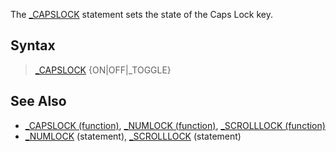 The [_CAPSLOCK](_CAPSLOCK) statement sets the state of the Caps Lock key.


## Syntax

>  [_CAPSLOCK](_CAPSLOCK) {ON|OFF|_TOGGLE}


## See Also

* [_CAPSLOCK (function)](_CAPSLOCK (function)), [_NUMLOCK (function)](_NUMLOCK (function)), [_SCROLLLOCK (function)](_SCROLLLOCK (function))
* [_NUMLOCK](_NUMLOCK) (statement), [_SCROLLLOCK](_SCROLLLOCK) (statement)




